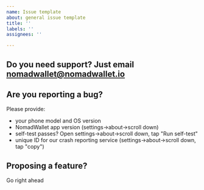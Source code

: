 ```yaml
---
name: Issue template
about: general issue template
title: ''
labels: ''
assignees: ''

---
```


## Do you need support? Just email nomadwallet@nomadwallet.io

## Are you reporting a bug?

Please provide:

* your phone model and OS version
* NomadWallet app version (settings->about->scroll down)
* self-test passes? Open settings->about->scroll down, tap "Run self-test"
* unique ID for our crash reporting service (settings->about->scroll down, tap "copy")

## Proposing a feature?

Go right ahead
